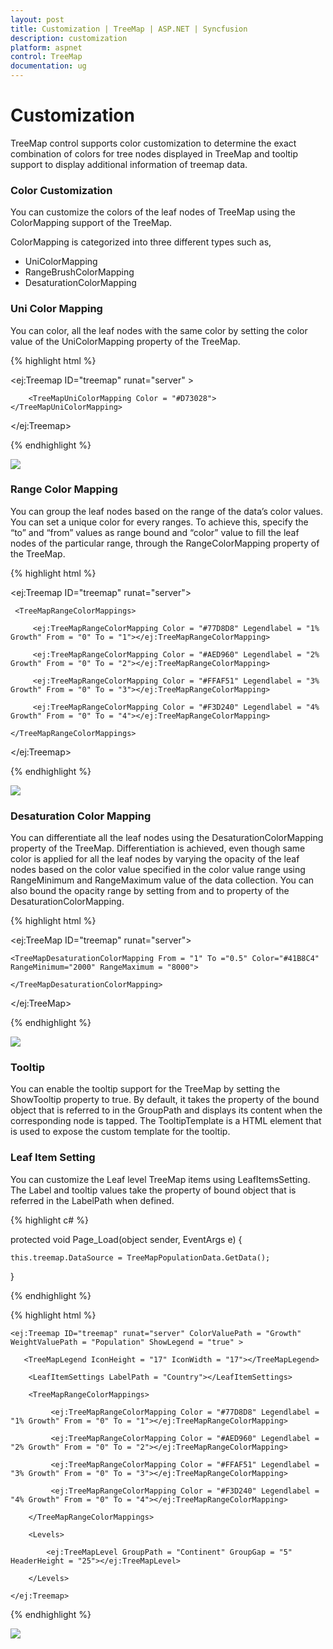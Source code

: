 ```yaml
---
layout: post
title: Customization | TreeMap | ASP.NET | Syncfusion
description: customization
platform: aspnet
control: TreeMap
documentation: ug
---
```


# Customization

TreeMap control supports color customization to determine the exact combination of colors for tree nodes displayed in TreeMap and tooltip support to display additional information of treemap data.

### Color Customization

You can customize the colors of the leaf nodes of TreeMap using the ColorMapping support of the TreeMap. 

ColorMapping is categorized into three different types such as,

* UniColorMapping
* RangeBrushColorMapping
* DesaturationColorMapping

### Uni Color Mapping

You can color, all the leaf nodes with the same color by setting the color value of the UniColorMapping property of the TreeMap.

{% highlight html %}

<ej:Treemap ID="treemap" runat="server" >

        <TreeMapUniColorMapping Color = "#D73028"></TreeMapUniColorMapping>

</ej:Treemap>

{% endhighlight  %}

![](Customization_images/Customization_img1.png)

### Range Color Mapping

You can group the leaf nodes based on the range of the data’s color values. You can set a unique color for every ranges. To achieve this, specify the “to” and “from” values as range bound and “color” value to fill the leaf nodes of the particular range, through the RangeColorMapping property of the TreeMap.

{% highlight html %}

<ej:Treemap ID="treemap" runat="server">

     <TreeMapRangeColorMappings>

         <ej:TreeMapRangeColorMapping Color = "#77D8D8" Legendlabel = "1% Growth" From = "0" To = "1"></ej:TreeMapRangeColorMapping>

         <ej:TreeMapRangeColorMapping Color = "#AED960" Legendlabel = "2% Growth" From = "0" To = "2"></ej:TreeMapRangeColorMapping>

         <ej:TreeMapRangeColorMapping Color = "#FFAF51" Legendlabel = "3% Growth" From = "0" To = "3"></ej:TreeMapRangeColorMapping>

         <ej:TreeMapRangeColorMapping Color = "#F3D240" Legendlabel = "4% Growth" From = "0" To = "4"></ej:TreeMapRangeColorMapping>

    </TreeMapRangeColorMappings>

</ej:Treemap>


{% endhighlight  %}

![](Customization_images/Customization_img2.png) 

### Desaturation Color Mapping

You can differentiate all the leaf nodes using the DesaturationColorMapping property of the TreeMap. Differentiation is achieved, even though same color is applied for all the leaf nodes by varying the opacity of the leaf nodes based on the color value specified in the color value range using RangeMinimum and RangeMaximum value of the data collection. You can also bound the opacity range by setting from and to property of the DesaturationColorMapping.

{% highlight html %}

<ej:TreeMap ID="treemap" runat="server">

    <TreeMapDesaturationColorMapping From = "1" To ="0.5" Color="#41B8C4" RangeMinimum="2000" RangeMaximum = "8000">

    </TreeMapDesaturationColorMapping>

</ej:TreeMap>

{% endhighlight %}


![](Customization_images/Customization_img3.png)


### Tooltip

You can enable the tooltip support for the TreeMap by setting the ShowTooltip property to true. By default, it takes the property of the bound object that is referred to in the GroupPath and displays its content when the corresponding node is tapped. The TooltipTemplate is a HTML element that is used to expose the custom template for the tooltip.

### Leaf Item Setting

You can customize the Leaf level TreeMap items using LeafItemsSetting. The Label and tooltip values take the property of bound object that is referred in the LabelPath when defined.

{% highlight c# %}

protected void Page_Load(object sender, EventArgs e)
{

    this.treemap.DataSource = TreeMapPopulationData.GetData();
}

{% endhighlight %}

{% highlight html %}

<div style="min-height:404px">

    <ej:Treemap ID="treemap" runat="server" ColorValuePath = "Growth" WeightValuePath = "Population" ShowLegend = "true" >

       <TreeMapLegend IconHeight = "17" IconWidth = "17"></TreeMapLegend>

        <LeafItemSettings LabelPath = "Country"></LeafItemSettings>

        <TreeMapRangeColorMappings>

             <ej:TreeMapRangeColorMapping Color = "#77D8D8" Legendlabel = "1% Growth" From = "0" To = "1"></ej:TreeMapRangeColorMapping>

             <ej:TreeMapRangeColorMapping Color = "#AED960" Legendlabel = "2% Growth" From = "0" To = "2"></ej:TreeMapRangeColorMapping>

             <ej:TreeMapRangeColorMapping Color = "#FFAF51" Legendlabel = "3% Growth" From = "0" To = "3"></ej:TreeMapRangeColorMapping>

             <ej:TreeMapRangeColorMapping Color = "#F3D240" Legendlabel = "4% Growth" From = "0" To = "4"></ej:TreeMapRangeColorMapping>

        </TreeMapRangeColorMappings>

        <Levels>

            <ej:TreeMapLevel GroupPath = "Continent" GroupGap = "5" HeaderHeight = "25"></ej:TreeMapLevel>

        </Levels>

    </ej:Treemap>

</div>
	
{% endhighlight %}

![](Customization_images/Customization_img4.png)